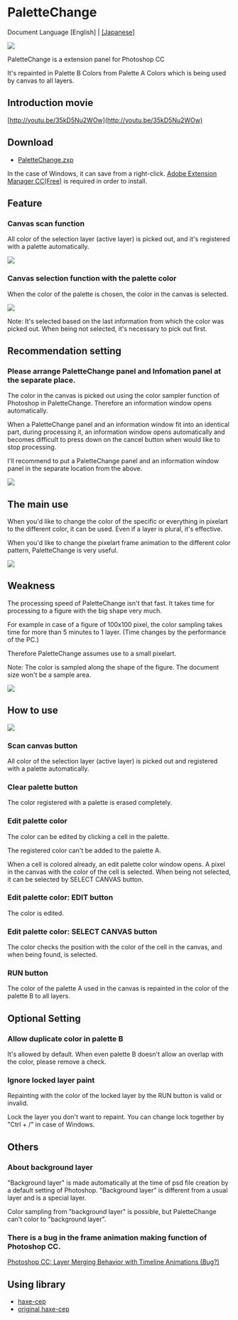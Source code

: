 PaletteChange
=======
Document Language [English] | [[Japanese]](README_jp.md)

![ ](assets/readme/main.png)

PaletteChange is a extension panel for Photoshop CC

It's repainted in Palette B Colors from Palette A Colors which is being used by canvas to all layers.

## Introduction movie

[http://youtu.be/35kD5Nu2WOw](http://youtu.be/35kD5Nu2WOw)

## Download

* [PaletteChange.zxp](https://raw.github.com/siratama/PaletteChange/master/download/PaletteChange.zxp)

In the case of Windows, it can save from a right-click. [Adobe Extension Manager CC(Free)](http://www.adobe.com/exchange/em_download/) is required in order to install. 

## Feature

### Canvas scan function

All color of the selection layer (active layer) is picked out, and it's registered with a palette automatically.

![ ](assets/readme/feature_color_sampling.png)

### Canvas selection function with the palette color

When the color of the palette is chosen, the color in the canvas is selected.

![ ](assets/readme/feature_select_color.png)

Note: It's selected based on the last information from which the color was picked out.
When being not selected, it's necessary to pick out first.

## Recommendation setting

### Please arrange PaletteChange panel and Infomation panel at the separate place.

The color in the canvas is picked out using the color sampler function of Photoshop in PaletteChange.
Therefore an information window opens automatically.

When a PaletteChange panel and an information window fit into an identical part, 
during processing it, 
an information window opens automatically and becomes difficult to press down on the cancel button when would like to stop processing.

I'll recommend to put a PaletteChange panel and an information window panel in the separate location from the above.

![ ](assets/readme/recommend.png)

## The main use

When you'd like to change the color of the specific or everything in pixelart to the different color, it can be used.
Even if a layer is plural, it's effective.

When you'd like to change the pixelart frame animation to the different color pattern, PaletteChange is very useful.

![ ](assets/readme/main_use.png)

## Weakness

The processing speed of PaletteChange isn't that fast. It takes time for processing to a figure with the big shape very much.

For example in case of a figure of 100x100 pixel, the color sampling takes time for more than 5 minutes to 1 layer.
(Time changes by the performance of the PC.)

Therefore PaletteChange assumes use to a small pixelart.

Note: The color is sampled along the shape of the figure. The document size won't be a sample area.

![ ](assets/readme/color_sampling_area.png)

## How to use

![ ](assets/readme/how_to_use.png)

### Scan canvas button

All color of the selection layer (active layer) is picked out and registered with a palette automatically.

### Clear palette button

The color registered with a palette is erased completely.

### Edit palette color

The color can be edited by clicking a cell in the palette.

The registered color can't be added to the palette A.

When a cell is colored already, an edit palette color window opens.
A pixel in the canvas with the color of the cell is selected.
When being not selected, it can be selected by SELECT CANVAS button.

### Edit palette color: EDIT button

The color is edited.

### Edit palette color: SELECT CANVAS button

The color checks the position with the color of the cell in the canvas, and when being found, is selected.

### RUN button

The color of the palette A used in the canvas is repainted in the color of the palette B to all layers.

## Optional Setting

### Allow duplicate color in palette B

It's allowed by default. When even palette B doesn't allow an overlap with the color, please remove a check.

### Ignore locked layer paint

Repainting with the color of the locked layer by the RUN button is valid or invalid.

Lock the layer you don't want to repaint.
You can change lock together by "Ctrl + /" in case of Windows.

## Others

### About background layer

"Background layer" is made automatically at the time of psd file creation by a default setting of Photoshop.
"Background layer" is different from a usual layer and is a special layer.

Color sampling from "background layer" is possible, but PaletteChange can't color to "background layer".

### There is a bug in the frame animation making function of Photoshop CC. 

[Photoshop CC: Layer Merging Behavior with Timeline Animations (Bug?)](https://forums.adobe.com/thread/1355933)

## Using library

* [haxe-cep](https://github.com/siratama/haxe-cep)
* [original haxe-cep](https://github.com/tmskst/haxe-cep)
